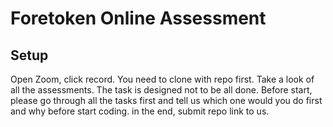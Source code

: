 # Foretoken Online Assessment
## Setup
Open Zoom, click record. 
You need to clone with repo first. 
Take a look of all the assessments. The task is designed not to be all done. Before start, please go through all the tasks first and tell us which one would you do first and why before start coding.
in the end, submit repo link to us. 
